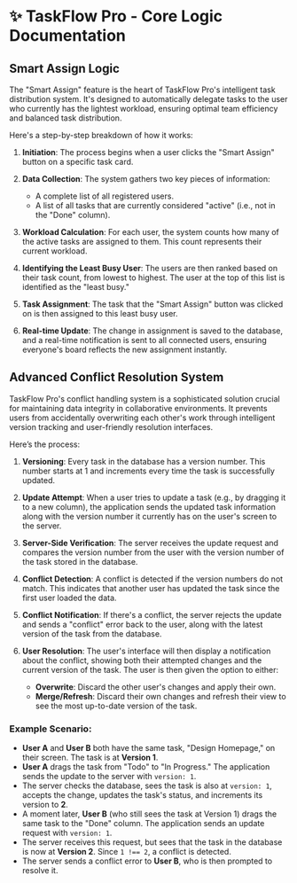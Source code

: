 # ✨ TaskFlow Pro - Core Logic Documentation

## Smart Assign Logic

The "Smart Assign" feature is the heart of TaskFlow Pro's intelligent task distribution system. It's designed to automatically delegate tasks to the user who currently has the lightest workload, ensuring optimal team efficiency and balanced task distribution.

Here's a step-by-step breakdown of how it works:

1.  **Initiation**: The process begins when a user clicks the "Smart Assign" button on a specific task card.

2.  **Data Collection**: The system gathers two key pieces of information:

    - A complete list of all registered users.
    - A list of all tasks that are currently considered "active" (i.e., not in the "Done" column).

3.  **Workload Calculation**: For each user, the system counts how many of the active tasks are assigned to them. This count represents their current workload.

4.  **Identifying the Least Busy User**: The users are then ranked based on their task count, from lowest to highest. The user at the top of this list is identified as the "least busy."

5.  **Task Assignment**: The task that the "Smart Assign" button was clicked on is then assigned to this least busy user.

6.  **Real-time Update**: The change in assignment is saved to the database, and a real-time notification is sent to all connected users, ensuring everyone's board reflects the new assignment instantly.

## Advanced Conflict Resolution System

TaskFlow Pro's conflict handling system is a sophisticated solution crucial for maintaining data integrity in collaborative environments. It prevents users from accidentally overwriting each other's work through intelligent version tracking and user-friendly resolution interfaces.

Here’s the process:

1.  **Versioning**: Every task in the database has a version number. This number starts at 1 and increments every time the task is successfully updated.

2.  **Update Attempt**: When a user tries to update a task (e.g., by dragging it to a new column), the application sends the updated task information along with the version number it currently has on the user's screen to the server.

3.  **Server-Side Verification**: The server receives the update request and compares the version number from the user with the version number of the task stored in the database.

4.  **Conflict Detection**: A conflict is detected if the version numbers do not match. This indicates that another user has updated the task since the first user loaded the data.

5.  **Conflict Notification**: If there's a conflict, the server rejects the update and sends a "conflict" error back to the user, along with the latest version of the task from the database.

6.  **User Resolution**: The user's interface will then display a notification about the conflict, showing both their attempted changes and the current version of the task. The user is then given the option to either:
    - **Overwrite**: Discard the other user's changes and apply their own.
    - **Merge/Refresh**: Discard their own changes and refresh their view to see the most up-to-date version of the task.

### Example Scenario:

- **User A** and **User B** both have the same task, "Design Homepage," on their screen. The task is at **Version 1**.
- **User A** drags the task from "Todo" to "In Progress." The application sends the update to the server with `version: 1`.
- The server checks the database, sees the task is also at `version: 1`, accepts the change, updates the task's status, and increments its version to **2**.
- A moment later, **User B** (who still sees the task at Version 1) drags the same task to the "Done" column. The application sends an update request with `version: 1`.
- The server receives this request, but sees that the task in the database is now at **Version 2**. Since `1 !== 2`, a conflict is detected.
- The server sends a conflict error to **User B**, who is then prompted to resolve it.
